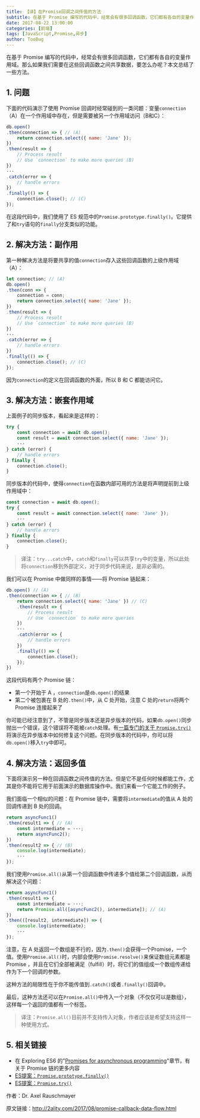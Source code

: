 ```yaml
---
title: 【译】在Promise回调之间传值的方法
subtitle: 在基于 Promise 编写的代码中，经常会有很多回调函数，它们都有各自的变量作用域。
date: 2017-08-22 13:00:00
categories: [前端]
tags: [JavaScript,Promise,异步]
author: TooBug
---
```


在基于 Promise 编写的代码中，经常会有很多回调函数，它们都有各自的变量作用域。那么如果我们需要在这些回调函数之间共享数据，要怎么办呢？本文总结了一些方法。

## 1. 问题

下面的代码演示了使用 Promise 回调时经常碰到的一类问题：变量`connection`（A）在一个作用域中存在，但是需要被另一个作用域访问（B和C）：

```javascript
db.open()
.then(connection => { // (A)
    return connection.select({ name: 'Jane' });
})
.then(result => {
    // Process result
    // Use `connection` to make more queries (B)
})
···
.catch(error => {
    // handle errors
})
.finally(() => {
    connection.close(); // (C)
});
```

在这段代码中，我们使用了 ES 规范中的`Promise.prototype.finally()`。它提供了和`try`语句的`finally`分支类似的功能。

<!-- more -->

## 2. 解决方法：副作用

第一种解决方法是将要共享的值`connection`存入这些回调函数的上级作用域（A）：

```javascript
let connection; // (A)
db.open()
.then(conn => {
    connection = conn;
    return connection.select({ name: 'Jane' });
})
.then(result => {
    // Process result
    // Use `connection` to make more queries (B)
})
···
.catch(error => {
    // handle errors
})
.finally(() => {
    connection.close(); // (C)
});
```

因为`connection`的定义在回调函数的外面，所以 B 和 C 都能访问它。

## 3. 解决方法：嵌套作用域

上面例子的同步版本，看起来是这样的：

```javascript
try {
    const connection = await db.open();
    const result = await connection.select({ name: 'Jane' });
    ···
} catch (error) {
    // handle errors
} finally {
    connection.close();
}
```

同步版本的代码中，使得`connection`在函数内部可用的方法是将声明提前到上级作用域中：

```javascript
const connection = await db.open();
try {
    const result = await connection.select({ name: 'Jane' });
    ···
} catch (error) {
    // handle errors
} finally {
    connection.close();        
}
```

> 译注：`try...catch`中，`catch`和`finally`可以共享`try`中的变量，所以此处将`connection`移到外部定义，对于同步代码来说，是非必需的。

我们可以在 Promise 中做同样的事情——将 Promise 链起来：

```javascript
db.open() // (A)
.then(connection => { // (B)
    return connection.select({ name: 'Jane' }) // (C)
    .then(result => {
        // Process result
        // Use `connection` to make more queries
    })
    ···
    .catch(error => {
        // handle errors
    })
    .finally(() => {
        connection.close();
    });    
})
```

这段代码有两个 Promise 链：

- 第一个开始于 A ，`connection`是`db.open()`的结果
- 第二个被包裹在 B 处的`.then()`中，从 C 处开始，注意 C 处的`return`将两个 Promise 连接起来了

你可能已经注意到了，不管是同步版本还是异步版本的代码，如果`db.open()`同步抛出一个错误，这个错误将不能被`catch`处理。有[一篇专门的关于 `Promise.try()`](http://2ality.com/2017/08/promise-try.html)将演示在异步版本中如何修复这个问题。在同步版本的代码中，你可以将`db.open()`移入`try`中即可。

## 4. 解决方法：返回多值

下面将演示另一种在回调函数之间传值的方法。但是它不是任何时候都能工作，尤其是你不能将它用于前面演示的数据库操作中。我们来看一个它能工作的例子。

我们面临一个相似的问题：在 Promise 链中，需要将`intermediate`的值从 A 处的回调传递到 B 处的回调。

```javascript
return asyncFunc1()
.then(result1 => { // (A)
    const intermediate = ···;
    return asyncFunc2();
})
.then(result2 => { // (B)
    console.log(intermediate);
    ···
});
```

我们使用`Promise.all()`从第一个回调函数中传递多个值给第二个回调函数，从而解决这个问题：

```javascript
return asyncFunc1()
.then(result1 => {
    const intermediate = ···;
    return Promise.all([asyncFunc2(), intermediate]); // (A)
})
.then(([result2, intermediate]) => {
    console.log(intermediate);
    ···
});
```

注意，在 A 处返回一个数组是不行的，因为`.then()`会获得一个Promise，一个值。使用`Promise.all()`时，内部会使用`Promise.resolve()`来保证数组元素都是 Promise ，并且在它们全部被满足（fulfill）时，将它们的值组成一个数组传递给作为下一个回调的参数。

这种方法的局限性在于你不能传值到`.catch()`或者`.finally()`回调中。

最后，这种方法还可以在`Promise.all()`中传入一个对象（不仅仅可以是数组），这样每一个返回的值都有一个标签。

> 译注：`Promise.all()`目前并不支持传入对象，作者应该是希望支持这样一种使用方式。

## 5. 相关链接

- 在 Exploring ES6 的"[Promises for asynchronous programming](http://exploringjs.com/es6/ch_promises.html)"章节，有关于 Promise 链的更多内容
- [ES提案：`Promise.prototype.finally()`](http://2ality.com/2017/07/promise-prototype-finally.html)
- [ES提案：`Promise.try()`](http://2ality.com/2017/08/promise-try.html)

作者：Dr. Axel Rauschmayer

原文链接：<http://2ality.com/2017/08/promise-callback-data-flow.html>
